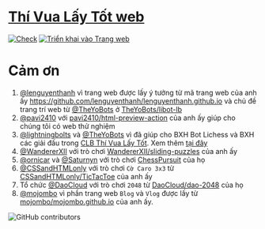 # [Thí Vua Lấy Tốt web](https://thi-vua-lay-tot.github.io/)
[![Check](https://github.com/Thi-Vua-Lay-Tot/Thi-Vua-Lay-Tot.github.io/actions/workflows/html-check.yml/badge.svg?event=push)](https://github.com/Thi-Vua-Lay-Tot/Thi-Vua-Lay-Tot.github.io/actions/workflows/html-check.yml) [![Triển khai vào Trang web](https://github.com/Thi-Vua-Lay-Tot/Thi-Vua-Lay-Tot.github.io/actions/workflows/static.yml/badge.svg?event=push)](https://github.com/Thi-Vua-Lay-Tot/Thi-Vua-Lay-Tot.github.io/actions/workflows/static.yml)

# Cảm ơn
1. [@lenguyenthanh](https://github.com/lenguyenthanh) vì trang web được lấy ý tưởng từ mã trang web của anh ấy https://github.com/lenguyenthanh/lenguyenthanh.github.io và chủ đề trang trí web từ [@TheYoBots](https://github.com/TheYoBots) ở [TheYoBots/libot-lb](https://github.com/TheYoBots/libot-lb)
2. [@pavi2410](https://github.com/pavi2410) với [pavi2410/html-preview-action](https://github.com/pavi2410/html-preview-action) của anh ấy giúp cho chúng tôi có web thử nghiệm
3. [@lightningbolts](https://github.com/lightningbolts) và [@TheYoBots](https://github.com/TheYoBots) vì đã giúp cho BXH Bot Lichess và BXH các giải đấu trong [CLB Thí Vua Lấy Tốt](https://www.chess.com/club/thi-vua-lay-tot-tungjohn-playing-chess). Xem thêm [tại đây](https://github.com/Thi-Vua-Lay-Tot/libot-leaderboard?tab=readme-ov-file#c%E1%BA%A3m-%C6%A1n)
4. [@WandererXII](https://github.com/WandererXII) với trò chơi [WandererXII/sliding-puzzles](https://github.com/WandererXII/sliding-puzzles) của anh ấy
5. [@ornicar](https://github.com/ornicar) và [@Saturnyn](https://github.com/Saturnyn) với trò chơi [ChessPursuit](https://github.com/ornicar/ChessPursuit) của họ
6. [@CSSandHTMLonly](https://github.com/CSSandHTMLonly) với trò chơi `Cờ Caro 3x3` từ [CSSandHTMLonly/TicTacToe](https://github.com/CSSandHTMLonly/TicTacToe) của anh ấy
7. Tổ chức [@DaoCloud](https://github.com/DaoCloud) với trò chơi `2048` từ [DaoCloud/dao-2048](https://github.com/DaoCloud/dao-2048) của họ
8. [@mojombo](https://github.com/mojombo) vì phần trang web `Blog` và `Vlog` được lấy từ [mojombo/mojombo.github.io](https://github.com/mojombo/mojombo.github.io) của anh ấy.

![GitHub contributors](https://contrib.rocks/image?repo=Thi-Vua-Lay-Tot/Thi-Vua-Lay-Tot.github.io)

